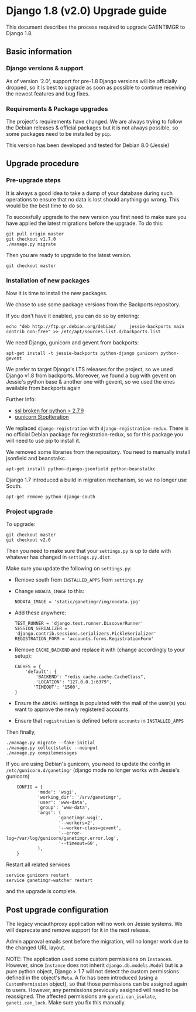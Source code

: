 # Django 1.8 (v2.0) Upgrade guide

This document describes the process required to upgrade GAENTIMGR to Django 1.8.

## Basic information

### Django versions & support

As of version '2.0', support for pre-1.8 Django versions will
be officially dropped, so it is best to upgrade as soon as possible to continue
receiving the newest features and bug fixes.

### Requirements & Package upgrades

The project's requirements have changed. We are always trying to follow the
Debian releases & official packages but it is not always possible, so some
packages need to be installed by `pip`.

This version has been developed and tested for Debian 8.0 (Jessie)



## Upgrade procedure

### Pre-upgrade steps

It is always a good idea to take a dump of your database during such operations
to ensure that no data is lost should anything go wrong. This would be the best
time to do so.

To succesfully upgrade to the new version you first need to make sure you have
applied the latest migrations before the upgrade. To do this:

    git pull origin master
    git checkout v1.7.0
    ./manage.py migrate

Then you are ready to upgrade to the latest version.

    git checkout master

### Installation of new packages

Now it is time to install the new packages.

We chose to use some package versions from the Backports repository.

If you don't have it enabled, you can do so by entering:
    
    echo "deb http://ftp.gr.debian.org/debian/     jessie-backports main contrib non-free" >> /etc/apt/sources.list.d/backports.list

We need Django, gunicorn and gevent from backports:
    
    apt-get install -t jessie-backports python-django gunicorn python-gevent

We prefer to target Django's LTS releases for the project, so we used Django
v1.8 from backports. Moreover, we found a bug with gevent on Jessie's python
base & another one with gevent, so we used the ones available from backports again

Further Info:
 - [ssl broken for python > 2.7.9](https://github.com/gevent/gevent/issues/477)
 - [gunicorn StopIteration](https://github.com/benoitc/gunicorn/issues/790)

We replaced `django-registration` with `django-registration-redux`.
There is no official Debian package for registration-redux, so for this package
you will need to use pip to install it.

We removed some libraries from the repository. You need to manually install
jsonfield and beanstalkc.

    apt-get install python-django-jsonfield python-beanstalkc
    
Django 1.7 introduced a build in migration mechanism, so we no longer use South.

    apt-get remove python-django-south


### Project upgrade

To upgrade:

    git checkout master
    git checkout v2.0

Then you need to make sure that your `settings.py` is up to date with whatever
has changed in `settings.py.dist`. 

Make sure you update the following on `settings.py`:

 - Remove south from `INSTALLED_APPS` from `settings.py`
 - Change `NODATA_IMAGE` to this:
    ```
    NODATA_IMAGE = 'static/ganetimgr/img/nodata.jpg'
    ```
  - Add these anywhere:
    ```
    TEST_RUNNER = 'django.test.runner.DiscoverRunner'
    SESSION_SERIALIZER = 'django.contrib.sessions.serializers.PickleSerializer'
    REGISTRATION_FORM = 'accounts.forms.RegistrationForm'
    ```
 - Remove `CACHE_BACKEND` and replace it with (change accordingly to your setup):
    ```
    CACHES = {
        'default': {
            'BACKEND': "redis_cache.cache.CacheClass",
            'LOCATION': "127.0.0.1:6379",
           'TIMEOUT': '1500',
    }
    ```
 - Ensure the `ADMINS` settings is populated with the mail of the user(s)
   you want to approve the newly registered accounts.
 
 - Ensure that `registration` is defined before `accounts` in `INSTALLED_APPS`


Then finally,

    ./manage.py migrate --fake-initial
    ./manage.py collectstatic --noinput
    ./manage.py compilemessages


If you are using Debian's gunicorn, you need to update the config in
`/etc/gunicorn.d/ganetimgr` (django mode no longer works with Jessie's gunicorn)
```
    CONFIG = {
            'mode': 'wsgi',
            'working_dir': '/srv/ganetimgr',
            'user': 'www-data',
            'group': 'www-data',
            'args': (
                    'ganetimgr.wsgi',
                    '--workers=2',
                    '--worker-class=gevent',
                    '--error-log=/var/log/gunicorn/ganetimgr.error.log',
                    '--timeout=60',
            ),
    }
```

Restart all related services

    service gunicorn restart
    service ganetimgr-watcher restart

and the upgrade is complete.


## Post upgrade configuration

The legacy vncauthproxy application will no work on Jessie systems.
We will deprecate and remove support for it in the next release.

Admin approval emails sent before the migration, will no longer work due to the
changed URL layout.

NOTE: The application used some custom permissions on `Instance`s. However,
since `Instance` does not inherit `django.db.models.Model` but is a pure
python object, Django > 1.7 will not detect the custom permissions defined
in the object's `Meta`. A fix has been introduced (using a `CustomPermission`
object), so that those permissions can be assigned again to users. However,
any permissions previously assigned will need to be reassigned. The affected
permissions are `ganeti.can_isolate`, `ganeti.can_lock`. Make sure you fix
this manually.
